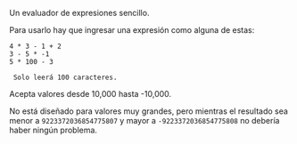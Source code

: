 Un evaluador de expresiones sencillo.

Para usarlo hay que ingresar una expresión como alguna de estas:

    4 * 3 - 1 + 2
    3 - 5 * -1
    5 * 100 - 3

```
 Solo leerá 100 caracteres.
```

Acepta valores desde 10,000 hasta -10,000.

No está diseñado para valores muy grandes, pero mientras el resultado sea menor a `9223372036854775807` y mayor a `-9223372036854775808` no debería haber ningún problema.
